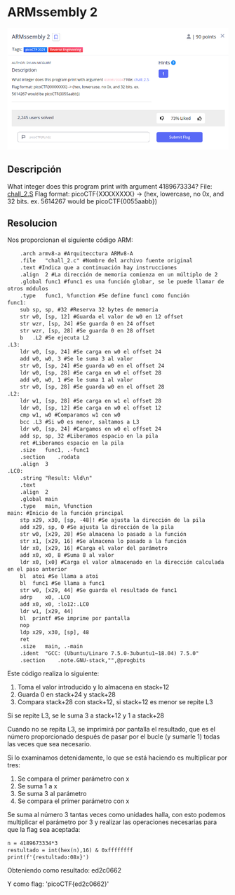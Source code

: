 # ARMssembly 2
![Descripcion del CTF](img/description.png)

## Descripción
What integer does this program print with argument 4189673334? File: [chall_2.S](https://mercury.picoctf.net/static/5c0f1b8d9f0656c228ea0adb62cd5fbf/chall_2.S) Flag format: picoCTF{XXXXXXXX} -> (hex, lowercase, no 0x, and 32 bits. ex. 5614267 would be picoCTF{0055aabb})

## Resolucion
Nos proporcionan el siguiente código ARM:

```
	.arch armv8-a #Arquitecctura ARMv8-A
	.file	"chall_2.c" #Nombre del archivo fuente original
	.text #Indica que a continuación hay instrucciones
	.align	2 #La dirección de memoria comienza en un múltiplo de 2
	.global	func1 #func1 es una función globar, se le puede llamar de otros módulos
	.type	func1, %function #Se define func1 como función
func1:
	sub	sp, sp, #32 #Reserva 32 bytes de memoria
	str	w0, [sp, 12] #Guarda el valor de w0 en 12 offset
	str	wzr, [sp, 24] #Se guarda 0 en 24 offset
	str	wzr, [sp, 28] #Se guarda 0 en 28 offset
	b	.L2 #Se ejecuta L2
.L3:
	ldr	w0, [sp, 24] #Se carga en w0 el offset 24
	add	w0, w0, 3 #Se le suma 3 al valor
	str	w0, [sp, 24] #Se guarda w0 en el offset 24
	ldr	w0, [sp, 28] #Se carga en w0 el offset 28 
	add	w0, w0, 1 #Se le suma 1 al valor
	str	w0, [sp, 28] #Se guarda w0 en el offset 28
.L2:
	ldr	w1, [sp, 28] #Se carga en w1 el offset 28
	ldr	w0, [sp, 12] #Se carga en w0 el offset 12
	cmp	w1, w0 #Comparamos w1 con w0
	bcc	.L3 #Si w0 es menor, saltamos a L3
	ldr	w0, [sp, 24] #Cargamos en w0 el offset 24
	add	sp, sp, 32 #Liberamos espacio en la pila
	ret #Liberamos espacio en la pila
	.size	func1, .-func1
	.section	.rodata
	.align	3
.LC0:
	.string	"Result: %ld\n"
	.text
	.align	2
	.global	main
	.type	main, %function
main: #Inicio de la función principal
	stp	x29, x30, [sp, -48]! #Se ajusta la dirección de la pila
	add	x29, sp, 0 #Se ajusta la dirección de la pila
	str	w0, [x29, 28] #Se almacena lo pasado a la función
	str	x1, [x29, 16] #Se almacena lo pasado a la función
	ldr	x0, [x29, 16] #Carga el valor del parámetro
	add	x0, x0, 8 #Suma 8 al valor
	ldr	x0, [x0] #Carga el valor almacenado en la dirección calculada en el paso anterior
	bl	atoi #Se llama a atoi
	bl	func1 #Se llama a func1
	str	w0, [x29, 44] #Se guarda el resultado de func1
	adrp	x0, .LC0 
	add	x0, x0, :lo12:.LC0
	ldr	w1, [x29, 44]
	bl	printf #Se imprime por pantalla
	nop
	ldp	x29, x30, [sp], 48
	ret
	.size	main, .-main
	.ident	"GCC: (Ubuntu/Linaro 7.5.0-3ubuntu1~18.04) 7.5.0"
	.section	.note.GNU-stack,"",@progbits

```

Este código realiza lo siguiente:
1. Toma el valor introducido y lo almacena en stack+12
2. Guarda 0 en stack+24 y stack+28
3. Compara stack+28 con stack+12, si stack+12 es menor se repite L3

Si se repite L3, se le suma 3 a stack+12 y 1 a stack+28

Cuando no se repita L3, se imprimirá por pantalla el resultado, que es el número proporcionado después de pasar por el bucle (y sumarle 1) todas las veces que sea necesario.

Si lo examinamos detenidamente, lo que se está haciendo es multiplicar por tres:

1. Se compara el primer parámetro con x
2. Se suma 1 a x
3. Se suma 3 al parámetro
4. Se compara el primer parámetro con x

Se suma al número 3 tantas veces como unidades halla, con esto podemos multiplicar el parámetro por 3 y realizar las operaciones necesarias para que la flag sea aceptada:

```
n = 4189673334*3
restultado = int(hex(n),16) & 0xffffffff
print(f'{restultado:08x}')
```

Obteniendo como resultado: ed2c0662

Y como flag: 'picoCTF{ed2c0662}'